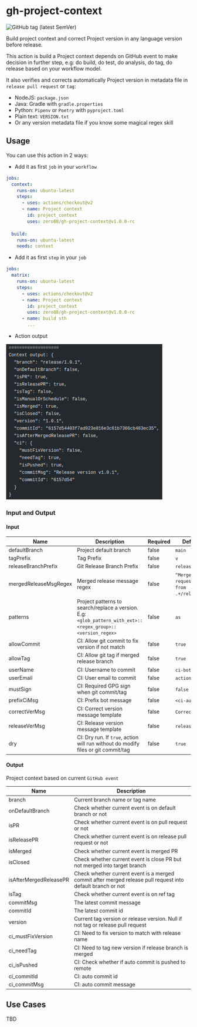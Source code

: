 # gh-project-context

![GitHub tag (latest SemVer)](https://img.shields.io/github/v/tag/zero88/gh-project-context?sort=semver&style=flat-square)

Build project context and correct Project version in any language version before release.

This action is build a Project context depends on GitHub event to make decision in further step, e.g: do build, do 
test, do analysis, do tag, do release based on your workflow model.

It also verifies and corrects automatically Project version in metadata file in `release pull request` or `tag`:

- NodeJS: `package.json`
- Java: Gradle with `gradle.properties`
- Python: `Pipenv` or `Poetry` with `pyproject.toml`
- Plain text: `VERSION.txt`
- Or any version metadata file if you know some magical regex skill

## Usage

You can use this action in 2 ways:

- Add it as first `job` in your `workflow`

```yaml
jobs:
  context:
    runs-on: ubuntu-latest
    steps:
      - uses: actions/checkout@v2
      - name: Project context
        id: project_context
        uses: zero88/gh-project-context@v1.0.0-rc

  build:
    runs-on: ubuntu-latest
    needs: context
```

- Add it as first `step` in your `job`

```yaml
jobs:
  matrix:
    runs-on: ubuntu-latest
    steps:
      - uses: actions/checkout@v2
      - name: Project context
        id: project_context
        uses: zero88/gh-project-context@v1.0.0-rc
      - name: build sth
        ...
```

- Action output

![Demo](.github/demo_context.png "Demo")

### Input and Output

#### Input

| Name                  | Description                                                                                                  | Required | Default value                                     |
| --------------------- | ------------------------------------------------------------------------------------------------------------ | -------- | ------------------------------------------------- |
| defaultBranch         | Project default branch                                                                                       | false    | `main`                                            |
| tagPrefix             | Tag Prefix                                                                                                   | false    | `v`                                               |
| releaseBranchPrefix   | Git Release Branch Prefix                                                                                    | false    | `release/`                                        |
| mergedReleaseMsgRegex | Merged release message regex                                                                                 | false    | `^Merge pull request #[0-9]+ from .+/release/.+$` |
| patterns              | Project patterns to search/replace a version. E.g: `<glob_pattern_with_ext>::<regex_group>::<version_regex>` | false    | `as`                                              |
| allowCommit           | CI: Allow git commit to fix version if not match                                                             | false    | `true`                                            |
| allowTag              | CI: Allow git tag if merged release branch                                                                   | false    | `true`                                            |
| userName              | CI: Username to commit                                                                                       | false    | `ci-bot`                                          |
| userEmail             | CI: User email to commit                                                                                     | false    | `actions@github.com`                              |
| mustSign              | CI: Required GPG sign when git commit/tag                                                                    | false    | `false`                                           |
| prefixCiMsg           | CI: Prefix bot message                                                                                       | false    | `<ci-auto-commit>`                                |
| correctVerMsg         | CI: Correct version message template                                                                         | false    | `Correct version`                                 |
| releaseVerMsg         | CI: Release version message template                                                                         | false    | `release/`                                        |
| dry                   | CI: Dry run. If `true`, action will run without do modify files or git commit/tag                            | false    | `true`                                            |

#### Output

Project context based on current `GitHub event`

| Name                   | Description                                                                                                 |
| ---------------------- | ----------------------------------------------------------------------------------------------------------- |
| branch                 | Current branch name or tag name                                                                             |
| onDefaultBranch        | Check whether current event is on default branch or not                                                     |
| isPR                   | Check whether current event is on pull request or not                                                       |
| isReleasePR            | Check whether current event is on release pull request or not                                               |
| isMerged               | Check whether current event is merged PR                                                                    |
| isClosed               | Check whether current event is close PR but not merged into target branch                                   |
| isAfterMergedReleasePR | Check whether current event is a merged commit after merged release pull request into default branch or not |
| isTag                  | Check whether current event is on ref tag                                                                   |
| commitMsg              | The latest commit message                                                                                   |
| commitId               | The latest commit id                                                                                        |
| version                | Current tag version or release version. Null if not tag or release pull request                             |
| ci_mustFixVersion      | CI: Need to fix version to match with release name                                                          |
| ci_needTag             | CI: Need to tag new version if release branch is merged                                                     |
| ci_isPushed            | CI: Check whether if auto commit is pushed to remote                                                        |
| ci_commitId            | CI: auto commit id                                                                                          |
| ci_commitMsg           | CI: auto commit message                                                                                     |


## Use Cases

TBD
